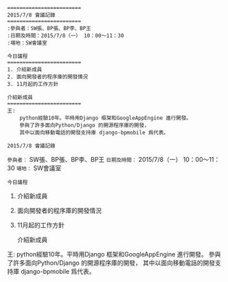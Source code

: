 ```
========================
2015/7/8 會議記錄
========================
:參與者：SW張、BP張、BP李、BP王
:日期及時間：2015/7/8（一） 10：00～11：30
:場地：SW會議室

今日議程
========================
1. 介紹新成員
2. 面向開發者的程序庫的開發情況
3. 11月起的工作方針

介紹新成員
========================
王:
    python經驗10年。平時用Django 框架和GoogleAppEngine 進行開發。
    參與了許多面向Python/Django 的開源程序庫的開發，
    其中以面向移動電話的開發支持庫 django-bpmobile 爲代表。
```





    2015/7/8 會議記錄

```參與者：```     SW張、BP張、BP李、BP王
```日期及時間：```  2015/7/8（一） 10：00～11：30
```場地：```       SW會議室

    今日議程
1. 介紹新成員
2. 面向開發者的程序庫的開發情況
3. 11月起的工作方針


    介紹新成員
    
王:
  python經驗10年。平時用Django 框架和GoogleAppEngine 進行開發。
  參與了許多面向Python/Django 的開源程序庫的開發，
  其中以面向移動電話的開發支持庫 django-bpmobile 爲代表。

